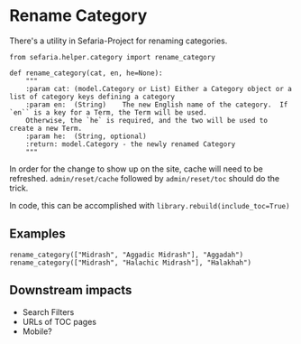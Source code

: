 # Rename Category

There's a utility in Sefaria-Project for renaming categories.
```
from sefaria.helper.category import rename_category
```

```
def rename_category(cat, en, he=None):
    """
    :param cat: (model.Category or List) Either a Category object or a list of category keys defining a category
    :param en:  (String)    The new English name of the category.  If `en`` is a key for a Term, the Term will be used.  
    Otherwise, the `he` is required, and the two will be used to create a new Term.
    :param he:  (String, optional) 
    :return: model.Category - the newly renamed Category
    """
```
In order for the change to show up on the site, cache will need to be refreshed.  `admin/reset/cache` followed by `admin/reset/toc` should do the trick.

In code, this can be accomplished with `library.rebuild(include_toc=True)`

## Examples

```
rename_category(["Midrash", "Aggadic Midrash"], "Aggadah")
rename_category(["Midrash", "Halachic Midrash"], "Halakhah")
```

## Downstream impacts

* Search Filters
* URLs of TOC pages
* Mobile? 
